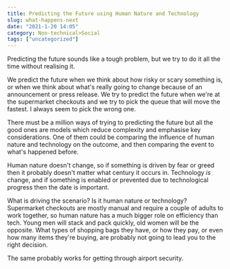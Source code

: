 ```yaml
---
title: Predicting the Future using Human Nature and Technology
slug: what-happens-next
date: "2021-1-20 14:05"
category: Non-technical>Social
tags: ["uncategorized"]
---
```


Predicting the future sounds like a tough problem, but we try to do it all the
time without realising it.

We predict the future when we think about how risky or scary something is, or
when we think about what's really going to change because of an announcement or
press release. We try to predict the future when we're at the supermarket
checkouts and we try to pick the queue that will move the fastest. I always
seem to pick the wrong one.

There must be a million ways of trying to predicting the future but all the good
ones are models which reduce complexity and emphasise key considerations. One
of them could be comparing the influence of human nature and technology on the
outcome, and then comparing the event to what's happened before.

Human nature doesn't change, so if something is driven by fear or greed then it
probably doesn't matter what century it occurs in. Technology _is_ change, and
if something is enabled or prevented due to technological progress then the
date is important.

What is driving the scenario? Is it human nature or technology? Supermarket
checkouts are mostly manual and require a couple of adults to work together, so
human nature has a much bigger role on efficiency than tech. Young men will
stack and pack quickly, old women will be the opposite. What types of shopping
bags they have, or how they pay, or even how many items they're buying, are
probably not going to lead you to the right decision.

The same probably works for getting through airport security.
